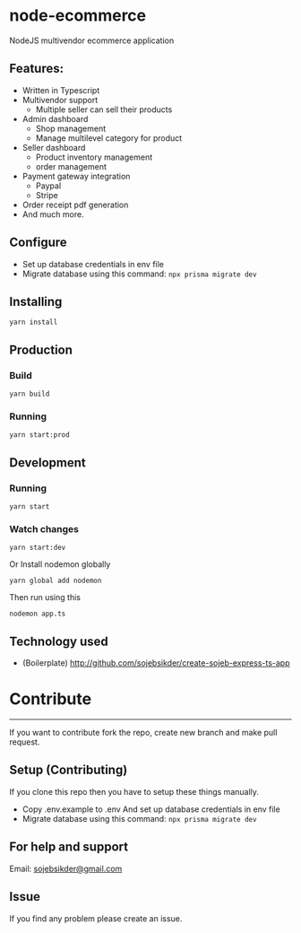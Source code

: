 # node-ecommerce

NodeJS multivendor ecommerce application

## Features:

- Written in Typescript
- Multivendor support
  - Multiple seller can sell their products
- Admin dashboard
  - Shop management
  - Manage multilevel category for product
- Seller dashboard
  - Product inventory management
  - order management
- Payment gateway integration
  - Paypal
  - Stripe
- Order receipt pdf generation
- And much more.

## Configure

- Set up database credentials in env file
- Migrate database using this command:
  `npx prisma migrate dev`

## Installing

```
yarn install
```

## Production

### Build

```
yarn build
```

### Running

```
yarn start:prod
```

## Development

### Running

```
yarn start
```

### Watch changes

```
yarn start:dev
```

Or Install nodemon globally

```
yarn global add nodemon
```

Then run using this

```
nodemon app.ts
```

## Technology used

- (Boilerplate) http://github.com/sojebsikder/create-sojeb-express-ts-app

# Contribute

---

If you want to contribute fork the repo, create new branch and make pull request.

## Setup (Contributing)

If you clone this repo then you have to setup these things manually.

- Copy .env.example to .env And set up database credentials in env file
- Migrate database using this command:
  `npx prisma migrate dev`

## For help and support

Email: sojebsikder@gmail.com

## Issue

If you find any problem please create an issue.
